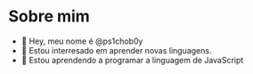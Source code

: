 # Sobre mim
- 👋 Hey, meu nome é @ps1chob0y
- 👀 Estou interresado em aprender novas linguagens.
- 🌱 Estou aprendendo a programar a linguagem de JavaScript
